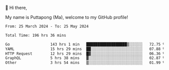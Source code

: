 👋 Hi there,

My name is Puttapong (Ma), welcome to my GitHub profile!

<!--START_SECTION:waka-->

```txt
From: 25 March 2024 - To: 25 May 2024

Total Time: 196 hrs 36 mins

Go                  143 hrs 1 min   ██████████████████▒░░░░░░   72.75 %
YAML                15 hrs 29 mins  ██░░░░░░░░░░░░░░░░░░░░░░░   07.88 %
HTTP Request        12 hrs 29 mins  █▓░░░░░░░░░░░░░░░░░░░░░░░   06.36 %
GraphQL             5 hrs 38 mins   ▓░░░░░░░░░░░░░░░░░░░░░░░░   02.87 %
Other               3 hrs 54 mins   ▒░░░░░░░░░░░░░░░░░░░░░░░░   01.99 %
```

<!--END_SECTION:waka-->
